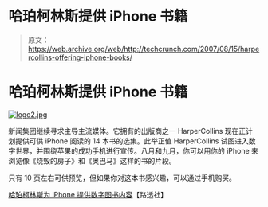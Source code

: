 # 哈珀柯林斯提供 iPhone 书籍

> 原文：<https://web.archive.org/web/http://techcrunch.com/2007/08/15/harpercollins-offering-iphone-books/>

# 哈珀柯林斯提供 iPhone 书籍

[![logo2.jpg](img/2ff5343d6126618c82932a804926909b.png)](https://web.archive.org/web/20210118034531/http://old.crunchgear.com/wp-content/uploads/logo2.jpg "logo2.jpg")

新闻集团继续寻求主导主流媒体。它拥有的出版商之一 HarperCollins 现在正计划提供可供 iPhone 阅读的 14 本书的选集。此举正值 HarperCollins 试图进入数字世界，并围绕苹果的成功手机进行宣传。八月和九月，你可以用你的 iPhone 来浏览像《烧毁的房子》和《奥巴马》这样的书的片段。

只有 10 页左右可供预览，但如果你对这本书感兴趣，可以通过手机购买。

[哈珀柯林斯为 iPhone 提供数字图书内容](https://web.archive.org/web/20210118034531/http://news.yahoo.com/s/nm/20070815/wr_nm/harpercollins_iphone_dc)【路透社】